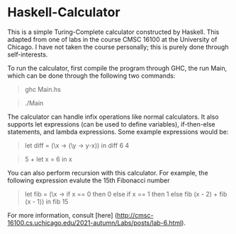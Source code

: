 # Haskell-Calculator
This is a simple Turing-Complete calculator constructed by Haskell. This adapted from one of labs in the course CMSC 16100 at the University of Chicago. I have not taken the course personally; this is purely done through self-interests. 

To run the calculator, first compile the program through GHC, the run Main, which can be done through the following two commands: 

> ghc Main.hs

> ./Main

The calculator can handle infix operations like normal calculators. It also supports let expressions (can be used to define variables), if-then-else statements, and lambda expressions. Some example expressions would be: 

> let diff = (\x -> (\y -> y-x)) in diff 6 4

> 5 + let x = 6 in x

You can also perform recursion with this calculator. For example, the following expression evalute the 15th Fibonacci number

> let fib = (\x -> if x == 0 then 0 else if x == 1 then 1 else fib (x - 2) +  fib (x - 1)) in fib 15

For more information, consult [here] (http://cmsc-16100.cs.uchicago.edu/2021-autumn/Labs/posts/lab-6.html). 